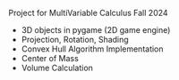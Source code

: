 Project for MultiVariable Calculus Fall 2024
- 3D objects in pygame (2D game engine)
- Projection, Rotation, Shading
- Convex Hull Algorithm Implementation
- Center of Mass
- Volume Calculation
